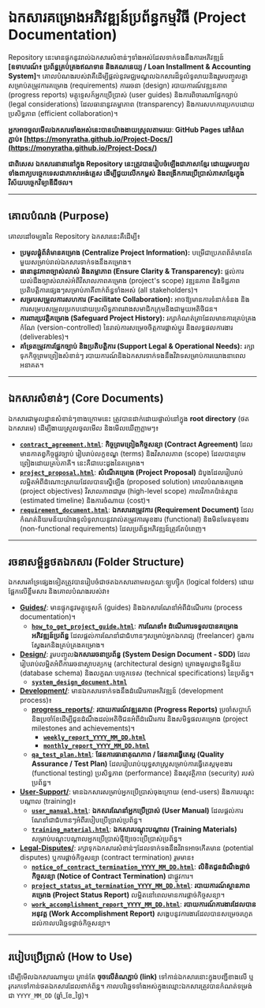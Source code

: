 # ឯកសារគម្រោងអភិវឌ្ឍន៍ប្រព័ន្ធកម្មវិធី (Project Documentation)

Repository នេះ​មាន​ផ្ទុក​នូវ​រាល់​ឯកសារ​សំខាន់ៗ​ទាំងអស់​ដែល​ទាក់ទង​នឹង​ការ​អភិវឌ្ឍន៍​ **[ឧទាហរណ៍៖ ប្រព័ន្ធគ្រប់គ្រងឥណទាន និងគណនេយ្យ / Loan Installment & Accounting System]**។ គោលបំណង​របស់​វា​គឺ​ដើម្បី​ផ្ដល់​នូវ​មជ្ឈមណ្ឌល​ឯកសារ​ដ៏​ទូលំទូលាយ​ និង​រួម​បញ្ចូល​គ្នា​សម្រាប់​តម្រូវការ​គម្រោង (requirements) ការ​រចនា (design) របាយការណ៍​វឌ្ឍនភាព (progress reports) មគ្គុទ្ទេសក៍​អ្នក​ប្រើប្រាស់ (user guides) និង​ការ​ពិចារណា​ផ្នែក​ច្បាប់ (legal considerations) ដែល​ធានា​នូវ​តម្លាភាព (transparency) និង​ការ​សហការ​ប្រកប​ដោយ​ប្រសិទ្ធភាព (efficient collaboration)។

**អ្នក​អាច​ចូល​មើល​ឯកសារ​ទាំង​អស់​នេះ​បាន​យ៉ាង​ងាយស្រួល​តាមរយៈ GitHub Pages នៅ​តំណ​ភ្ជាប់៖ [https://monyratha.github.io/Project-Docs/](https://monyratha.github.io/Project-Docs/)**

**ជាពិសេស ឯកសារនានានៅក្នុង Repository នេះត្រូវបានរៀបចំឡើងជាភាសាខ្មែរ ដោយរួមបញ្ចូលទាំងពាក្យបច្ចេកទេសជាភាសាអង់គ្លេស ដើម្បីជួយលើកកម្ពស់ និងពង្រីកការប្រើប្រាស់ភាសាខ្មែរក្នុងវិស័យបច្ចេកវិទ្យាឌីជីថល។**

---

## គោលបំណង (Purpose)

គោលដៅ​ចម្បង​នៃ Repository ឯកសារ​នេះ​គឺ​ដើម្បី៖

* **ប្រមូលផ្ដុំ​ព័ត៌មាន​គម្រោង (Centralize Project Information):** បម្រើ​ជា​ប្រភព​ព័ត៌មាន​តែ​មួយ​សម្រាប់​រាល់​ឯកសារ​ទាក់ទង​នឹង​គម្រោង។
* **ធានា​នូវ​ភាព​ច្បាស់លាស់​ និង​តម្លាភាព (Ensure Clarity & Transparency):** ផ្ដល់​ការ​យល់ដឹង​ច្បាស់លាស់​អំពី​វិសាលភាព​គម្រោង (project's scope) វឌ្ឍនភាព​ និង​ទិដ្ឋភាព​ប្រតិបត្តិការ​ផ្សេងៗ​សម្រាប់​ភាគី​ពាក់ព័ន្ធ​ទាំង​អស់ (all stakeholders)។
* **សម្របសម្រួល​ការ​សហការ (Facilitate Collaboration):** អាច​ឱ្យ​មាន​ការ​ទំនាក់ទំនង​ និង​ការ​សម្របសម្រួល​ប្រកប​ដោយ​ប្រសិទ្ធភាព​រវាង​សមាជិក​ក្រុម​ និង​ជាមួយ​អតិថិជន។
* **ការពារ​ប្រវត្តិ​គម្រោង (Safeguard Project History):** រក្សា​កំណត់ត្រា​ដែល​មាន​ការ​គ្រប់គ្រង​កំណែ (version-controlled) នៃ​រាល់​ការ​សម្រេចចិត្ត​ ការ​ផ្លាស់ប្ដូរ​ និង​លទ្ធផល​ការងារ (deliverables)។
* **គាំទ្រ​តម្រូវការ​ផ្នែក​ច្បាប់​ និង​ប្រតិបត្តិការ (Support Legal & Operational Needs):** រក្សាទុក​កិច្ចព្រមព្រៀង​សំខាន់ៗ​ របាយការណ៍​ និង​ឯកសារ​ទាក់ទង​នឹង​វិវាទ​សម្រាប់​ការ​យោង​នា​ពេល​អនាគត។

---

## ឯកសារសំខាន់ៗ (Core Documents)

ឯកសារ​ជា​មូលដ្ឋាន​សំខាន់ៗ​ខាងក្រោម​នេះ​ ត្រូវ​បាន​ដាក់​ដោយ​ផ្ទាល់​នៅ​ក្នុង​ **root directory** (ថត​ឯកសារ​មេ) ដើម្បី​ងាយស្រួល​ចូល​មើល​ និង​មើល​ឃើញ​ភ្លាមៗ៖

* **[`contract_agreement.html`](/Project-Docs/contract_agreement.html)**: **កិច្ចព្រមព្រៀង​កិច្ចសន្យា (Contract Agreement)** ដែល​មាន​កាតព្វកិច្ច​ផ្លូវច្បាប់​ រៀបរាប់​លក្ខខណ្ឌ​ (terms) និង​វិសាលភាព (scope) ដែល​បាន​ព្រមព្រៀង​ដោយ​គ្រប់​ភាគី​។ នេះ​គឺជា​បេះដូង​នៃ​គម្រោង។
* **[`project_proposal.html`](/Project-Docs/project_proposal.html)**: **សំណើ​គម្រោង (Project Proposal)** ដំបូង​ដែល​រៀបរាប់​លម្អិត​អំពី​ដំណោះស្រាយ​ដែល​បាន​ស្នើ​ឡើង​ (proposed solution) គោលបំណង​គម្រោង (project objectives) វិសាលភាព​ជារួម (high-level scope) កាលវិភាគ​ប៉ាន់ស្មាន (estimated timeline) និង​ការ​ចំណាយ (cost)។
* **[`requirement_document.html`](/Project-Docs/requirement_document.html)**: **ឯកសារ​តម្រូវការ (Requirement Document)** ដែល​កំណត់​និយមន័យ​យ៉ាង​ទូលំទូលាយ​នូវ​រាល់​តម្រូវការ​មុខងារ (functional) និង​មិនមែន​មុខងារ (non-functional requirements) ដែល​ប្រព័ន្ធ​អភិវឌ្ឍន៍​ត្រូវតែ​បំពេញ។

---

## រចនាសម្ព័ន្ធ​ថត​ឯកសារ (Folder Structure)

ឯកសារ​គាំទ្រ​ផ្សេង​ទៀត​ត្រូវ​បាន​រៀបចំ​ជា​ថត​ឯកសារ​តាម​លក្ខណៈ​ឡូហ្ស៊ិក (logical folders) ដោយ​ផ្អែក​លើ​ខ្លឹមសារ​ និង​គោលបំណង​របស់​វា៖

* **[Guides/](/Project-Docs/Guides/)**: មាន​ផ្ទុក​នូវ​មគ្គុទ្ទេសក៍ (guides) និង​ឯកសារ​ណែនាំ​អំពី​ដំណើរការ (process documentation)។
  * **[`how_to_get_project_guide.html`](/Project-Docs/Guides/how_to_get_project_guide.html)**: **ការណែនាំ៖ ដំណើរការ​ទទួល​បាន​គម្រោង​អភិវឌ្ឍន៍​ប្រព័ន្ធ** ដែល​ផ្ដល់​ការ​ណែនាំ​ជា​ជំហានៗ​សម្រាប់​អ្នក​ឯករាជ្យ (freelancer) ក្នុង​ការ​ស្វែងរក​ និង​គ្រប់គ្រង​គម្រោង។
* **[Design/](/Project-Docs/Design/)**: រួមបញ្ចូល​ **ឯកសារ​រចនា​ប្រព័ន្ធ (System Design Document - SDD)** ដែល​រៀបរាប់​លម្អិត​អំពី​ការ​រចនា​ស្ថាបត្យកម្ម (architectural design) គ្រោង​មូលដ្ឋាន​ទិន្នន័យ (database schema) និង​លក្ខណៈ​បច្ចេកទេស (technical specifications) នៃ​ប្រព័ន្ធ។
  * **[`system_design_document.html`](/Project-Docs/Design/system_design_document.html)**
* **[Development/](/Project-Docs/Development/)**: មាន​ឯកសារ​ទាក់ទង​នឹង​ដំណើរការ​អភិវឌ្ឍន៍ (development process)៖
  * **[progress_reports/](/Project-Docs/Development/progress_reports/)**: **របាយការណ៍​វឌ្ឍនភាព (Progress Reports)** ប្រចាំ​សប្តាហ៍​ និង​ប្រចាំ​ខែ​ ដើម្បី​ជូន​ដំណឹង​ដល់​អតិថិជន​អំពី​ដំណើរការ​ និង​សមិទ្ធផល​គម្រោង (project milestones and achievements)។
    * **[`weekly_report_YYYY_MM_DD.html`](/Project-Docs/Development/progress_reports/weekly_report_YYYY_MM_DD.html)**
    * **[`monthly_report_YYYY_MM_DD.html`](/Project-Docs/Development/progress_reports/monthly_report_YYYY_MM_DD.html)**
  * **[`qa_test_plan.html`](/Project-Docs/Development/qa_test_plan.html)**: **ផែនការ​ធានា​គុណភាព / ផែនការ​ធ្វើតេស្ត (Quality Assurance / Test Plan)** ដែល​រៀបរាប់​យុទ្ធសាស្ត្រ​សម្រាប់​ការ​ធ្វើតេស្ត​មុខងារ (functional testing) ប្រសិទ្ធភាព (performance) និង​សុវត្ថិភាព (security) របស់​ប្រព័ន្ធ។
* **[User-Support/](/Project-Docs/User-Support/)**: មាន​ឯកសារ​សម្រាប់​អ្នក​ប្រើប្រាស់​ចុងក្រោយ (end-users) និង​ការ​បណ្តុះបណ្តាល (training)៖
  * **[`user_manual.html`](/Project-Docs/User-Support/user_manual.html)**: **ឯកសារ​ណែនាំ​អ្នក​ប្រើប្រាស់ (User Manual)** ដែល​ផ្ដល់​ការ​ណែនាំ​ជា​ជំហានៗ​អំពី​របៀប​ប្រើប្រាស់​ប្រព័ន្ធ។
  * **[`training_material.html`](/Project-Docs/User-Support/training_material.html)**: **ឯកសារ​បណ្តុះបណ្តាល (Training Materials)** សម្រាប់​បណ្តុះបណ្តាល​អ្នក​ប្រើប្រាស់​ថ្មី​ឱ្យ​ចេះ​ប្រើប្រាស់​ប្រព័ន្ធ។
* **[Legal-Disputes/](/Project-Docs/Legal-Disputes/)**: រក្សាទុក​ឯកសារ​សំខាន់ៗ​ដែល​ទាក់ទង​នឹង​វិវាទ​អាច​កើត​មាន (potential disputes) ឬ​ការ​ផ្ដាច់​កិច្ចសន្យា (contract termination) រួម​មាន៖
  * **[`notice_of_contract_termination_YYYY_MM_DD.html`](/Project-Docs/Legal-Disputes/notice_of_contract_termination_YYYY_MM_DD.html)**: **លិខិត​ជូន​ដំណឹង​ផ្ដាច់​កិច្ចសន្យា (Notice of Contract Termination)** ជា​ផ្លូវការ។
  * **[`project_status_at_termination_YYYY_MM_DD.html`](/Project-Docs/Legal-Disputes/project_status_at_termination_YYYY_MM_DD.html)**: **របាយការណ៍​ស្ថានភាព​គម្រោង (Project Status Report)** លម្អិត​នៅ​ពេល​មាន​ការ​ផ្ដាច់​កិច្ចសន្យា។
  * **[`work_accomplishment_report_YYYY_MM_DD.html`](/Project-Docs/Legal-Disputes/work_accomplishment_report_YYYY_MM_DD.html)**: **របាយការណ៍​ការងារ​ដែល​បាន​អនុវត្ត (Work Accomplishment Report)** សង្ខេប​នូវ​ការងារ​ដែល​បាន​សម្រេច​រហូត​ដល់​កាលបរិច្ឆេទ​ផ្ដាច់​កិច្ចសន្យា។

---

## របៀបប្រើប្រាស់ (How to Use)

ដើម្បី​មើល​ឯកសារ​ណាមួយ​ គ្រាន់តែ​ **ចុច​លើ​តំណ​ភ្ជាប់ (link)** ទៅ​កាន់​ឯកសារ​នោះ​ក្នុង​បញ្ជី​ខាងលើ​ ឬ​រុករក​ទៅ​កាន់​ថត​ឯកសារ​ដែល​ពាក់ព័ន្ធ​។ កាលបរិច្ឆេទ​ទាំង​អស់​ក្នុង​ឈ្មោះ​ឯកសារ​ត្រូវ​បាន​កំណត់​ទម្រង់​ជា `YYYY_MM_DD` (ឆ្នាំ_ខែ_ថ្ងៃ)។
